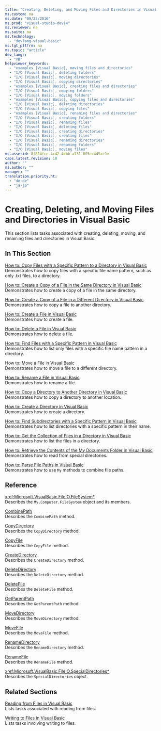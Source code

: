 ```yaml
---
title: "Creating, Deleting, and Moving Files and Directories in Visual Basic"
ms.custom: na
ms.date: "09/22/2016"
ms.prod: "visual-studio-dev14"
ms.reviewer: na
ms.suite: na
ms.technology: 
  - "devlang-visual-basic"
ms.tgt_pltfrm: na
ms.topic: "article"
dev_langs: 
  - "VB"
helpviewer_keywords: 
  - "examples [Visual Basic], moving files and directories"
  - "I/O [Visual Basic], deleting folders"
  - "I/O [Visual Basic], moving directories"
  - "I/O [Visual Basic], copying directories"
  - "examples [Visual Basic], creating files and directories"
  - "I/O [Visual Basic], copying folders"
  - "I/O [Visual Basic], moving folders"
  - "examples [Visual Basic], copying files and directories"
  - "I/O [Visual Basic], deleting directories"
  - "I/O [Visual Basic], copying files"
  - "examples [Visual Basic], renaming files and directories"
  - "I/O [Visual Basic], creating folders"
  - "I/O [Visual Basic], renaming files"
  - "I/O [Visual Basic], deleting files"
  - "I/O [Visual Basic], creating directories"
  - "I/O [Visual Basic], creating files"
  - "I/O [Visual Basic], renaming directories"
  - "I/O [Visual Basic], renaming folders"
  - "I/O [Visual Basic], moving files"
ms.assetid: 8f814fcc-4c42-4dbb-a131-005ec445ac9e
caps.latest.revision: 18
author: ""
ms.author: ""
manager: ""
translation.priority.ht: 
  - "de-de"
  - "ja-jp"
---
```

# Creating, Deleting, and Moving Files and Directories in Visual Basic
This section lists tasks associated with creating, deleting, moving, and renaming files and directories in Visual Basic.  
  
## In This Section  
 [How to: Copy Files with a Specific Pattern to a Directory in Visual Basic](../vs140/how-to--copy-files-with-a-specific-pattern-to-a-directory-in-visual-basic.md)  
 Demonstrates how to copy files with a specific file name pattern, such as only .txt files, to a directory.  
  
 [How to: Create a Copy of a File in the Same Directory in Visual Basic](../vs140/how-to--create-a-copy-of-a-file-in-the-same-directory-in-visual-basic.md)  
 Demonstrates how to create a copy of a file in the same directory.  
  
 [How to: Create a Copy of a File in a Different Directory in Visual Basic](../vs140/how-to--create-a-copy-of-a-file-in-a-different-directory-in-visual-basic.md)  
 Demonstrates how to copy a file to another directory.  
  
 [How to: Create a File in Visual Basic](../vs140/how-to--create-a-file-in-visual-basic.md)  
 Demonstrates how to create a file.  
  
 [How to: Delete a File in Visual Basic](../vs140/how-to--delete-a-file-in-visual-basic.md)  
 Demonstrates how to delete a file.  
  
 [How to: Find Files with a Specific Pattern in Visual Basic](../vs140/how-to--find-files-with-a-specific-pattern-in-visual-basic.md)  
 Demonstrates how to list only files with a specific file name pattern in a directory.  
  
 [How to: Move a File in Visual Basic](../vs140/how-to--move-a-file-in-visual-basic.md)  
 Demonstrates how to move a file to a different directory.  
  
 [How to: Rename a File in Visual Basic](../vs140/how-to--rename-a-file-in-visual-basic.md)  
 Demonstrates how to rename a file.  
  
 [How to: Copy a Directory to Another Directory in Visual Basic](../vs140/how-to--copy-a-directory-to-another-directory-in-visual-basic.md)  
 Demonstrates how to copy a directory to another location.  
  
 [How to: Create a Directory in Visual Basic](../vs140/how-to--create-a-directory-in-visual-basic.md)  
 Demonstrates how to create a directory.  
  
 [How to: Find Subdirectories with a Specific Pattern in Visual Basic](../vs140/how-to--find-subdirectories-with-a-specific-pattern-in-visual-basic.md)  
 Demonstrates how to list directories with a specific pattern in their name.  
  
 [How to: Get the Collection of Files in a Directory in Visual Basic](../vs140/how-to--get-the-collection-of-files-in-a-directory-in-visual-basic.md)  
 Demonstrates how to list the files in a directory.  
  
 [How to: Retrieve the Contents of the My Documents Folder in Visual Basic](../vs140/how-to--retrieve-the-contents-of-the-my-documents-directory-in-visual-basic.md)  
 Demonstrates how to read from special directories.  
  
 [How to: Parse File Paths in Visual Basic](../vs140/how-to--parse-file-paths-in-visual-basic.md)  
 Demonstrates how to use `My` methods to combine file paths.  
  
## Reference  
 <xref:Microsoft.VisualBasic.FileIO.FileSystem*>  
 Describes the `My.Computer.FileSystem` object and its members.  
  
 [CombinePath](assetId:///M:Microsoft.VisualBasic.FileIO.FileSystem.CombinePath(System.String,System.String)?qualifyHint=False&autoUpgrade=True)  
 Describes the `CombinePath` method.  
  
 [CopyDirectory](assetId:///M:Microsoft.VisualBasic.FileIO.FileSystem.CopyDirectory(System.String,System.String)?qualifyHint=False&autoUpgrade=True)  
 Describes the `CopyDirectory` method.  
  
 [CopyFile](assetId:///M:Microsoft.VisualBasic.FileIO.FileSystem.CopyFile(System.String,System.String)?qualifyHint=False&autoUpgrade=True)  
 Describes the `CopyFile` method.  
  
 [CreateDirectory](assetId:///M:Microsoft.VisualBasic.FileIO.FileSystem.CreateDirectory(System.String)?qualifyHint=False&autoUpgrade=True)  
 Describes the `CreateDirectory` method.  
  
 [DeleteDirectory](assetId:///M:Microsoft.VisualBasic.FileIO.FileSystem.DeleteDirectory(System.String,Microsoft.VisualBasic.FileIO.DeleteDirectoryOption)?qualifyHint=False&autoUpgrade=True)  
 Describes the `DeleteDirectory` method.  
  
 [DeleteFile](assetId:///M:Microsoft.VisualBasic.FileIO.FileSystem.DeleteFile(System.String)?qualifyHint=False&autoUpgrade=True)  
 Describes the `DeleteFile` method.  
  
 [GetParentPath](assetId:///M:Microsoft.VisualBasic.FileIO.FileSystem.GetParentPath(System.String)?qualifyHint=False&autoUpgrade=True)  
 Describes the `GetParentPath` method.  
  
 [MoveDirectory](assetId:///M:Microsoft.VisualBasic.FileIO.FileSystem.MoveDirectory(System.String,System.String)?qualifyHint=False&autoUpgrade=True)  
 Describes the `MoveDirectory` method.  
  
 [MoveFile](assetId:///M:Microsoft.VisualBasic.FileIO.FileSystem.MoveFile(System.String,System.String)?qualifyHint=False&autoUpgrade=True)  
 Describes the `MoveFile` method.  
  
 [RenameDirectory](assetId:///M:Microsoft.VisualBasic.FileIO.FileSystem.RenameDirectory(System.String,System.String)?qualifyHint=False&autoUpgrade=True)  
 Describes the `RenameDirectory` method.  
  
 [RenameFile](assetId:///M:Microsoft.VisualBasic.FileIO.FileSystem.RenameFile(System.String,System.String)?qualifyHint=False&autoUpgrade=True)  
 Describes the `RenameFile` method.  
  
 <xref:Microsoft.VisualBasic.FileIO.SpecialDirectories*>  
 Describes the `SpecialDirectories` object.  
  
## Related Sections  
 [Reading from Files in Visual Basic](../vs140/reading-from-files-in-visual-basic.md)  
 Lists tasks associated with reading from files.  
  
 [Writing to Files in Visual Basic](../vs140/writing-to-files-in-visual-basic.md)  
 Lists tasks involving writing to files.